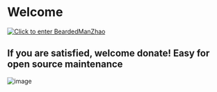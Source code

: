 # Welcome

<a href='http://www.lingyuzhao.top/'>
  <img src='https://user-images.githubusercontent.com/113756063/192980222-2746119b-0b95-4260-963f-93f52e546dc9.png' title='BeardedManZhao's website center!' alt='Click to enter BeardedManZhao's website!'>
</a>

<!-- 
<img align="left" src="https://github-readme-stats.vercel.app/api?username=BeardedManZhao&include_all_commits=true&count_private-true&custom_title=BeardedManZhao'%20GitHub%20Stats&line_height=30&show_icons=true&hide_border=true&bg_color=192133&title_color=efb752&icon_color=efb752&text_color=70bed9" width="100%"/>
<br>
-->

## If you are satisfied, welcome donate! Easy for open source maintenance

![image](https://github.com/BeardedManZhao/BeardedManZhao/assets/113756063/9ec0c00e-ebd8-4254-8623-faaf66eee61c)
